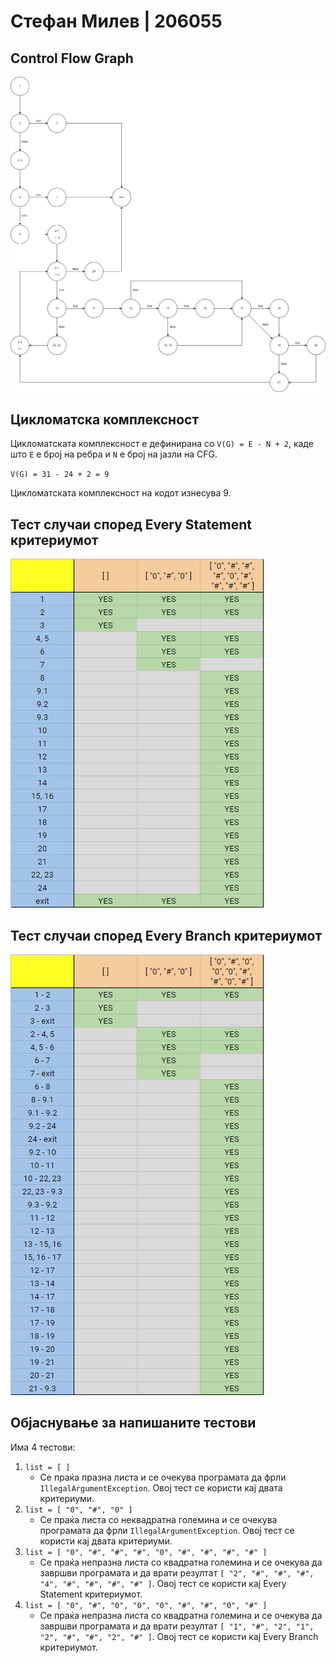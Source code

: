 # Стефан Милев | 206055

## Control Flow Graph

![Control Flow Graph](./cfg.png)

## Цикломатска комплексност

Цикломатската комплексност е дефинирана со `V(G) = E - N + 2`, каде што `E` е број на ребра и `N` е број на јазли на
CFG.

`V(G) = 31 - 24 + 2 = 9`

Цикломатската комплексност на кодот изнесува 9.

## Тест случаи според Every Statement критериумот

![Every Statement](./every_statement.png)

## Тест случаи според Every Branch критериумот

![Every Branch](./every_branch.png)

## Објаснување за напишаните тестови

Има 4 тестови:

1. `list = [ ]`
    * Се праќа празна листа и се очекува програмата да фрли `IllegalArgumentException`. Овој тест се користи кај двата
      критериуми.
2. `list = [ "0", "#", "0" ]`
    * Се праќа листа со неквадратна големина и се очекува програмата да фрли `IllegalArgumentException`. Овој тест се
      користи кај двата критериуми.
3. `list = [ "0", "#", "#", "#", "0", "#", "#", "#", "#" ]`
    * Се праќа непразна листа со квадратна големина и се очекува да завршви програмата и да врати
      резултат `[ "2", "#", "#", "#", "4", "#", "#", "#", "#" ]`. Овој тест се користи кај Every Statement критериумот.
4. `list = [ "0", "#", "0", "0", "0", "#", "#", "0", "#" ]`
    * Се праќа непразна листа со квадратна големина и се очекува да завршви програмата и да врати
      резултат `[ "1", "#", "2", "1", "2", "#", "#", "2", "#" ]`. Овој тест се користи кај Every Branch критериумот.